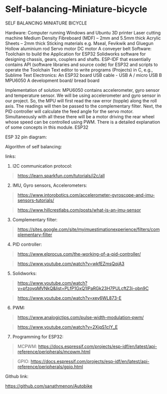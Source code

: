 # Self-balancing-Miniature-bicycle
SELF BALANCING MINIATURE BICYCLE

Hardware:
Computer running Windows and Ubuntu 
3D printer
Laser cutting machine
Medium Density Fibreboard (MDF) – 2mm and 5.5mm thick
Acrylic Sheets – 2mm thick
Sticking materials e.g. Mseal, Fevikwik and Gluegun
Hollow aluminium rod
Servo motor
DC motor
A conveyer belt
Software:
Toolchain to build the Application for ESP32
Solidworks software for designing chassis, gears, couplers and shafts.
ESP-IDF that essentially contains API (software libraries and source code) for ESP32 and scripts to operate the Toolchain
Text editor to write programs (Projects) in C, e.g., Sublime Text
Electronics:
An ESP32 board
USB cable - USB A / micro USB B
MPU6050
A development board/ bread board 
 
          
Implementation of solution: MPU6050 contains accelerometer, gyro sensor and temperature sensor. We will be using accelerometer and gyro sensor in our project. So, the MPU will first read the raw error (topple) along the roll axis. The readings will then be passed to the complementary filter. Next, the PID controller will calculate the feed angle for the servo motor. Simultaneously with all these there will be a motor driving the rear wheel whose speed can be controlled using PWM. There is a detailed explanation of some concepts in this module.
ESP32 
 
 


 
ESP 32 pin diagram:
 
 

 
 
 
 
 
 
 
 
 
 
 
 
 
 
 
 
 
 
 
 
Algorithm of self balancing:
 

 
 
 
links:

1) I2C communication protocol:

> https://learn.sparkfun.com/tutorials/i2c/all

2) IMU, Gyro sensors, Accelerometers: 

> https://www.intorobotics.com/accelerometer-gyroscope-and-imu-sensors-tutorials/

> https://www.hillcrestlabs.com/posts/what-is-an-imu-sensor	

3) Complementary filter:

> https://sites.google.com/site/myimuestimationexperience/filters/complementary-filter

4) PID controller:

> https://www.elprocus.com/the-working-of-a-pid-controller/

> https://www.youtube.com/watch?v=wkfEZmsQqiA3

5) Solidworks:

> https://www.youtube.com/watch?v=pfzoyqMVNkQ&list=PLfP1GxQ1lPaRGk23H7PULcftZ3i-obn9C

> https://www.youtube.com/watch?v=xey6WL873-E

6) PWM:

> https://www.analogictips.com/pulse-width-modulation-pwm/

> https://www.youtube.com/watch?v=2XjqS1clY_E	

7) Programming for ESP32:

> MCPWM: https://docs.espressif.com/projects/esp-idf/en/latest/api-reference/peripherals/mcpwm.html

> GPIO: https://docs.espressif.com/projects/esp-idf/en/latest/api-reference/peripherals/gpio.html	


Github link: 

https://github.com/sanathmenon/Autobike
